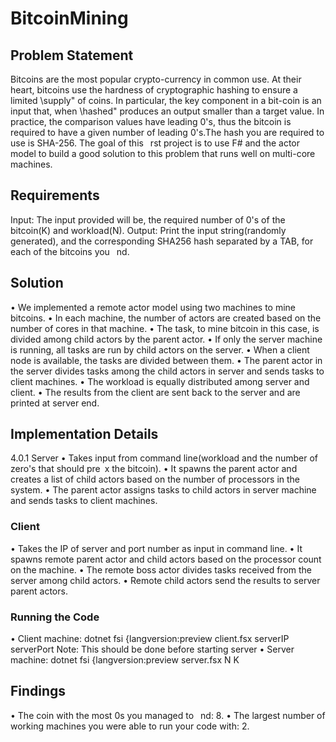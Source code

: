 # BitcoinMining

## Problem Statement
Bitcoins are the most popular crypto-currency in common use. At their heart, bitcoins use the
hardness of cryptographic hashing to ensure a limited \supply" of coins. In particular, the key
component in a bit-coin is an input that, when \hashed" produces an output smaller than a target
value. In practice, the comparison values have leading 0's, thus the bitcoin is required to have a given
number of leading 0's.The hash you are required to use is SHA-256.
The goal of this  rst project is to use F# and the actor model to build a good solution to this problem
that runs well on multi-core machines.
## Requirements
Input: The input provided will be, the required number of 0's of the bitcoin(K) and workload(N).
Output: Print the input string(randomly generated), and the corresponding SHA256 hash separated
by a TAB, for each of the bitcoins you  nd.
## Solution
• We implemented a remote actor model using two machines to mine bitcoins.
• In each machine, the number of actors are created based on the number of cores in that machine.
• The task, to mine bitcoin in this case, is divided among child actors by the parent actor.
• If only the server machine is running, all tasks are run by child actors on the server.
• When a client node is available, the tasks are divided between them.
• The parent actor in the server divides tasks among the child actors in server and sends tasks to
client machines.
• The workload is equally distributed among server and client.
• The results from the client are sent back to the server and are printed at server end.
## Implementation Details
4.0.1 Server
• Takes input from command line(workload and the number of zero's that should pre x the
bitcoin).
• It spawns the parent actor and creates a list of child actors based on the number of processors
in the system.
• The parent actor assigns tasks to child actors in server machine and sends tasks to client
machines.
### Client
• Takes the IP of server and port number as input in command line.
• It spawns remote parent actor and child actors based on the processor count on the machine.
• The remote boss actor divides tasks received from the server among child actors.
• Remote child actors send the results to server parent actors.
### Running the Code
• Client machine:
dotnet fsi {langversion:preview client.fsx serverIP serverPort
Note: This should be done before starting server
• Server machine:
dotnet fsi {langversion:preview server.fsx N K
## Findings
• The coin with the most 0s you managed to  nd: 8.
• The largest number of working machines you were able to run your code with: 2.
